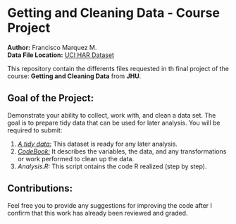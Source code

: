 # Getting and Cleaning Data - Course Project
**Author:** Francisco Marquez M. <br />
**Data File Location:** [UCI HAR Dataset](https://d396qusza40orc.cloudfront.net/getdata%2Fprojectfiles%2FUCI%20HAR%20Dataset.zip "It download the data set") <br />

This repository contain the differents files requested in th final project of the course: **Getting and Cleaning Data** from **JHU**.

## Goal of the Project:
Demonstrate your ability to collect, work with, and clean a data set. The goal is to prepare tidy data that can be used for later analysis. You will be required to submit: 
1) [*A tidy data:*](https://github.com/Francisco-Marquez/Getting_and_Cleaning_Data-Course_Project/blob/master/tidyData.txt) This dataset is ready for any later analysis.
3) [*CodeBook:*](https://github.com/Francisco-Marquez/Getting_and_Cleaning_Data-Course_Project/blob/master/CodeBook.md) It describes the variables, the data, and any transformations or work performed to clean up the data.
4) *Analysis.R:* This script ontains the code R realized (step by step).

## Contributions:
Feel free you to provide any suggestions for improving the code after I confirm that this work has already been reviewed and graded.
